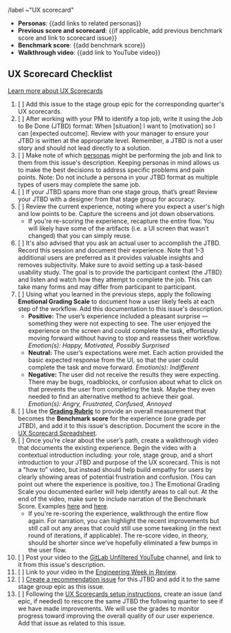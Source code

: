 <!--
 
Title should be: UX Scorecard - {{Stage Group}} FY{{YY}}-Q{{quarter number}} - {{Title or Description of the Evaluated Workflow / JTBD}}
(e.g. “UX Scorecard - Create:Source Code FY21-Q1 - Obtaining screenshots from testing artifacts)

If this UX Scorecard is related to an OKR, append ~OKR to the /label quick action below to automatically add the 'OKR' label.

-->

/label ~"UX scorecard" 

- **Personas**: {{add links to related personas}}
- **Previous score and scorecard**: {{if applicable, add previous benchmark score and link to scorecard issue}}
- **Benchmark score**: {{add benchmark score}}
- **Walkthrough video**: {{add link to YouTube video}}

## UX Scorecard Checklist

[Learn more about UX Scorecards](https://about.gitlab.com/handbook/engineering/ux/ux-scorecards/)

1. [ ] Add this issue to the stage group epic for the corresponding quarter's UX scorecards.
1. [ ] After working with your PM to identify a top job, write it using the Job to Be Done (JTBD) format: When [situation] I want to [motivation] so I can [expected outcome]. Review with your manager to ensure your JTBD is written at the appropriate level. Remember, a JTBD is not a user story and should not lead directly to a solution.
1. [ ] Make note of which [personas](https://about.gitlab.com/handbook/marketing/product-marketing/roles-personas/) might be performing the job and link to them from this issue's description. Keeping personas in mind allows us to make the best decisions to address specific problems and pain points. Note: Do not include a persona in your JTBD format as multiple types of users may complete the same job.
1. [ ] If your JTBD spans more than one stage group, that’s great! Review your JTBD with a designer from that stage group for accuracy.
1. [ ] Review the current experience, noting where you expect a user's high and low points to be. Capture the screens and jot down observations.
   - If you're re-scoring the experience, recapture the entire flow. You will likely have some of the artifacts (i.e. a UI screen that wasn't changed) that you can simply reuse.
1. [ ] It's also advised that you ask an actual user to accomplish the JTBD. Record this session and document their experience. Note that 1-3 additional users are preferred as it provides valuable insights and removes subjectivity. Make sure to avoid setting up a task-based usability study. The goal is to provide the participant context (the JTBD) and listen and watch how they attempt to complete the job. This can take many forms and may differ from participant to participant. 
1. [ ] Using what you learned in the previous steps, apply the following **Emotional Grading Scale** to document how a user likely feels at each step of the workflow. Add this documentation to this issue's description.
   - **Positive:** The user’s experience included a pleasant surprise — something they were not expecting to see. The user enjoyed the experience on the screen and could complete the task, effortlessly moving forward without having to stop and reassess their workflow. *Emotion(s): Happy, Motivated, Possibly Surprised*
   - **Neutral:** The user’s expectations were met. Each action provided the basic expected response from the UI, so that the user could complete the task and move forward. *Emotion(s): Indifferent*
   - **Negative:** The user did not receive the results they were expecting. There may be bugs, roadblocks, or confusion about what to click on that prevents the user from completing the task. Maybe they even needed to find an alternative method to achieve their goal. *Emotion(s): Angry, Frustrated, Confused, Annoyed*
1. [ ] Use the [**Grading Rubric**](https://about.gitlab.com/handbook/engineering/ux/ux-scorecards/#grading-rubric) to provide an overall measurement that becomes the **Benchmark score** for the experience (one grade per JTBD), and add it to this issue's description. Document the score in the [UX Scorecard Spreadsheet](https://docs.google.com/spreadsheets/d/1iw5oj12QdLHOADV8P6ICE3P1U32eKMstpkIR4sPJRTo/edit#gid=0).
1. [ ] Once you’re clear about the user’s path, create a walkthrough video that documents the existing experience. Begin the video with a contextual introduction including: your role, stage group, and a short introduction to your JTBD and purpose of the UX scorecard. This is not a "how to" video, but instead should help build empathy for users by clearly showing areas of potential frustration and confusion. (You can point out where the experience is positive, too.) The Emotional Grading Scale you documented earlier will help identify areas to call out. At the end of the video, make sure to include narration of the Benchmark Score. Examples [here](https://www.youtube.com/watch?v=wCnpEGhS8uk&feature=youtu.be) and [here](https://www.youtube.com/watch?v=MkTOwTxsoL8).
   - If you're re-scoring the experience, walkthrough the entire flow again. For narration, you can highlight the recent improvements but still call out any areas that could still use some tweaking (in the next round of iterations, if applicable). The re-score video, in theory, should be shorter since we've hopefully eliminated a few bumps in the user flow.
1. [ ] Post your video to the [GitLab Unfiltered YouTube](https://www.youtube.com/channel/UCMtZ0sc1HHNtGGWZFDRTh5A) channel, and link to it from this issue's description.
1. [ ] Link to your video in the [Engineering Week in Review](https://docs.google.com/document/d/1Oglq0-rLbPFRNbqCDfHT0-Y3NkVEiHj6UukfYijHyUs/edit#heading=h.wl5oryd6kv3u).
1. [ ] [Create a recommendation issue](https://gitlab.com/gitlab-org/gitlab-design/issues/new?issuable_template=UX%20Scorecard%20Part%202) for this JTBD and add it to the same stage group epic as this issue.
1. [ ] Following the [UX Scorecards setup instructions](https://about.gitlab.com/handbook/engineering/ux/ux-scorecards/#setup), create an issue (and epic, if needed) to rescore the same JTBD the following quarter to see if we have made improvements. We will use the grades to monitor progress toward improving the overall quality of our user experience. Add that issue as related to this issue.
